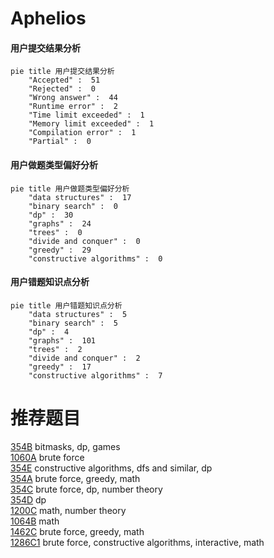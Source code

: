# Aphelios

<!-- tabs:start -->



#### **用户提交结果分析**

```mermaid
pie title 用户提交结果分析
    "Accepted" :  51
    "Rejected" :  0
    "Wrong answer" :  44
    "Runtime error" :  2
    "Time limit exceeded" :  1
    "Memory limit exceeded" :  1
    "Compilation error" :  1
    "Partial" :  0
```

#### **用户做题类型偏好分析**

```mermaid
pie title 用户做题类型偏好分析
    "data structures" :  17
    "binary search" :  0
    "dp" :  30
    "graphs" :  24
    "trees" :  0
    "divide and conquer" :  0
    "greedy" :  29
    "constructive algorithms" :  0
```
#### **用户错题知识点分析**

```mermaid
pie title 用户错题知识点分析
    "data structures" :  5
    "binary search" :  5
    "dp" :  4
    "graphs" :  101
    "trees" :  2
    "divide and conquer" :  2
    "greedy" :  17
    "constructive algorithms" :  7
```



<!-- tabs:end -->
# 推荐题目
[354B](https://codeforces.com/contest/354/problem/B)		bitmasks,
                        dp,
                        games		  
[1060A](https://codeforces.com/contest/1060/problem/A)		brute force		  
[354E](https://codeforces.com/contest/354/problem/E)		constructive algorithms,
                        dfs and similar,
                        dp		  
[354A](https://codeforces.com/contest/354/problem/A)		brute force,
                        greedy,
                        math		  
[354C](https://codeforces.com/contest/354/problem/C)		brute force,
                        dp,
                        number theory		  
[354D](https://codeforces.com/contest/354/problem/D)		dp		  
[1200C](https://codeforces.com/contest/1200/problem/C)		math,
                        number theory		  
[1064B](https://codeforces.com/contest/1064/problem/B)		math		  
[1462C](https://codeforces.com/contest/1462/problem/C)		brute force,
                        greedy,
                        math		  
[1286C1](https://codeforces.com/contest/1286C/problem/1)		brute force,
                        constructive algorithms,
                        interactive,
                        math		  
